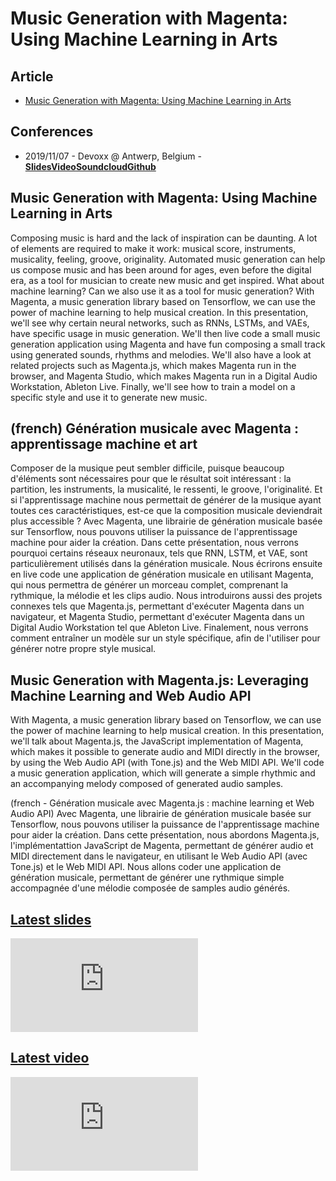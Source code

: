 # Music Generation with Magenta: Using Machine Learning in Arts

## Article

- [Music Generation with Magenta: Using Machine Learning in Arts](/articles/2019-10-15-music-generation-with-magenta)

## Conferences

- 2019/11/07 - Devoxx @ Antwerp, Belgium - <span class="icon icon-slideshare">**[Slides](https://dubreuia.github.io/alexandredubreuil.com/conferences/music-generation-with-magenta/music-generation-with-magenta-using-machine-learning-in-arts.html)**</span><span class="icon icon-youtube">**[Video](https://www.youtube.com/watch?v=O4uBa0KMeNY)**</span><span class="icon icon-soundcloud">**[Soundcloud](https://soundcloud.com/dubreuia/2019-11-07-devoxx-belgium-live-code?in=dubreuia/sets/generative-music)**</span><span class="icon icon-github">**[Github](https://github.com/dubreuia/alexandredubreuil.com/tree/master/conferences/music-generation-with-magenta/code)**</span>

## Music Generation with Magenta: Using Machine Learning in Arts

Composing music is hard and the lack of inspiration can be daunting. A lot of elements are required to make it work: musical score, instruments, musicality, feeling, groove, originality. Automated music generation can help us compose music and has been around for ages, even before the digital era, as a tool for musician to create new music and get inspired. What about machine learning? Can we also use it as a tool for music generation? With Magenta, a music generation library based on Tensorflow, we can use the power of machine learning to help musical creation. In this presentation, we'll see why certain neural networks, such as RNNs, LSTMs, and VAEs, have specific usage in music generation. We'll then live code a small music generation application using Magenta and have fun composing a small track using generated sounds, rhythms and melodies. We'll also have a look at related projects such as Magenta.js, which makes Magenta run in the browser, and Magenta Studio, which makes Magenta run in a Digital Audio Workstation, Ableton Live. Finally, we'll see how to train a model on a specific style and use it to generate new music.

<!-- Elevator pitch: Who doesn't like music? I touches all of us, it is a fun, complex, interesting and never ending subject. Music generation using machine learning is a new and fascinating subject, since it is interesting for both artistically inclined developers, and also technically inclined artists, opening new doors in creation and inspiration. -->

<!-- Notes: This presentation has been presented at Devoxx BE, you can find the video link here: https://www.youtube.com/watch?v=O4uBa0KMeNY. The content will be updated in light of the comments I've received at Devoxx BE, including more live music and code. See more information on my website: https://alexandredubreuil.com/conferences/music-generation-with-magenta/. This session could also be a hands-on lab, but I prefer the conference type. The presentation is based on my upcoming book, Music Generation with Magenta, to be published on Packt in 2020. -->

## (french) Génération musicale avec Magenta : apprentissage machine et art

Composer de la musique peut sembler difficile, puisque beaucoup d'éléments sont nécessaires pour que le résultat soit intéressant : la partition, les instruments, la musicalité, le ressenti, le groove, l'originalité. Et si l'apprentissage machine nous permettait de générer de la musique ayant toutes ces caractéristiques, est-ce que la composition musicale deviendrait plus accessible ? Avec Magenta, une librairie de génération musicale basée sur Tensorflow, nous pouvons utiliser la puissance de l'apprentissage machine pour aider la création. Dans cette présentation, nous verrons pourquoi certains réseaux neuronaux, tels que RNN, LSTM, et VAE, sont particulièrement utilisés dans la génération musicale. Nous écrirons ensuite en live code une application de génération musicale en utilisant Magenta, qui nous permettra de générer un morceau complet, comprenant la rythmique, la mélodie et les clips audio. Nous introduirons aussi des projets connexes tels que Magenta.js, permettant d'exécuter Magenta dans un navigateur, et Magenta Studio, permettant d'exécuter Magenta dans un Digital Audio Workstation tel que Ableton Live. Finalement, nous verrons comment entraîner un modèle sur un style spécifique, afin de l'utiliser pour générer notre propre style musical.

<!-- Notes: Cette présentation a été montrée à Devoxx BE, vous pouvez trouver le lien vidéo ici : https://www.youtube.com/watch?v=O4uBa0KMeNY. Le contenu sera mis à jour en fonction des commentaires reçus, c'est-à-dire davantage de musique et davantage de live code. Pour plus d'information sur la présentation, voir mon site web : https://alexandredubreuil.com/conferences/music-generation-with-magenta/. Cette session pourrait aussi être un hands-on lab, mais je préfère le type conférence. Cette présentation est partiellement basée sur mon livre, Music Generation with Magenta, qui paraîtra chez Packt Publishing en 2020. Vu la nature de la présentation, j'ai besoin de pouvoir sortir sur l'audio de la salle. -->

## Music Generation with Magenta.js: Leveraging Machine Learning and Web Audio API

With Magenta, a music generation library based on Tensorflow, we can use the power of machine learning to help musical creation. In this presentation, we'll talk about Magenta.js, the JavaScript implementation of Magenta, which makes it possible to generate audio and MIDI directly in the browser, by using the Web Audio API (with Tone.js) and the Web MIDI API. We'll code a music generation application, which will generate a simple rhythmic and an accompanying melody composed of generated audio samples.

(french - Génération musicale avec Magenta.js : machine learning et Web Audio API) Avec Magenta, une librairie de génération musicale basée sur Tensorflow, nous pouvons utiliser la puissance de l'apprentissage machine pour aider la création. Dans cette présentation, nous abordons Magenta.js, l'implémentattion JavaScript de Magenta, permettant de générer audio et MIDI directement dans le navigateur, en utilisant le Web Audio API (avec Tone.js) et le Web MIDI API. Nous allons coder une application de génération musicale, permettant de générer une rythmique simple accompagnée d'une mélodie composée de samples audio générés.


## [Latest slides](https://alexandredubreuil.com/conferences/music-generation-with-magenta/music-generation-with-magenta-using-machine-learning-in-arts.html)

<iframe class="slides" src="https://alexandredubreuil.com/conferences/music-generation-with-magenta/music-generation-with-magenta-using-machine-learning-in-arts.html" frameborder="0"></iframe>

## [Latest video](https://www.youtube-nocookie.com/embed/O4uBa0KMeNY)

<iframe class="video" src="https://www.youtube-nocookie.com/embed/O4uBa0KMeNY" frameborder="0" allow="accelerometer; autoplay; encrypted-media; gyroscope; picture-in-picture" allowfullscreen></iframe>
